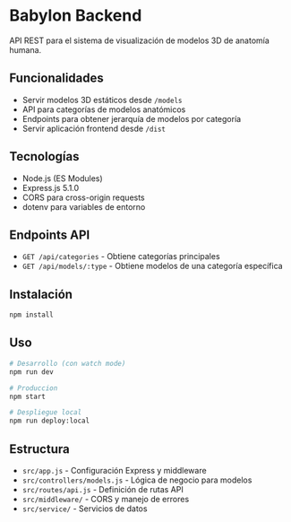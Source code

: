 # Babylon Backend

API REST para el sistema de visualización de modelos 3D de anatomía humana.

## Funcionalidades
- Servir modelos 3D estáticos desde `/models`
- API para categorías de modelos anatómicos
- Endpoints para obtener jerarquía de modelos por categoría
- Servir aplicación frontend desde `/dist`

## Tecnologías
- Node.js (ES Modules)
- Express.js 5.1.0
- CORS para cross-origin requests
- dotenv para variables de entorno

## Endpoints API
- `GET /api/categories` - Obtiene categorías principales
- `GET /api/models/:type` - Obtiene modelos de una categoría específica

## Instalación
```bash
npm install
```

## Uso
```bash
# Desarrollo (con watch mode)
npm run dev

# Produccion
npm start

# Despliegue local
npm run deploy:local
```

## Estructura
- `src/app.js` - Configuración Express y middleware
- `src/controllers/models.js` - Lógica de negocio para modelos
- `src/routes/api.js` - Definición de rutas API
- `src/middleware/` - CORS y manejo de errores
- `src/service/` - Servicios de datos